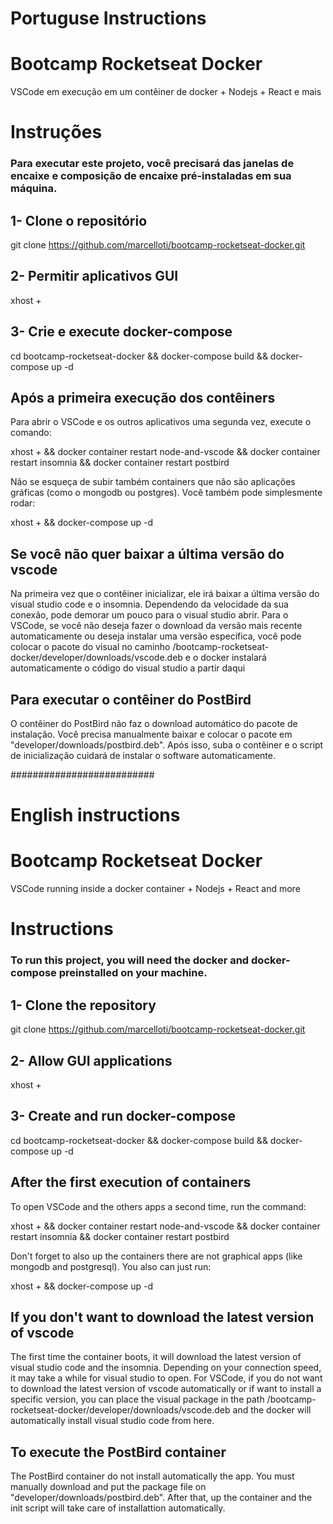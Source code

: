 # Portuguse Instructions

# Bootcamp Rocketseat Docker
VSCode em execução em um contêiner de docker + Nodejs + React e mais

# Instruções
### Para executar este projeto, você precisará das janelas de encaixe e composição de encaixe pré-instaladas em sua máquina.


## 1- Clone o repositório
git clone https://github.com/marcelloti/bootcamp-rocketseat-docker.git

## 2- Permitir aplicativos GUI
xhost +

## 3- Crie e execute docker-compose
cd bootcamp-rocketseat-docker && docker-compose build && docker-compose up -d

## Após a primeira execução dos contêiners
Para abrir o VSCode e os outros aplicativos uma segunda vez, execute o comando:

xhost + && docker container restart node-and-vscode && docker container restart insomnia && docker container restart postbird

Não se esqueça de subir também containers que não são aplicações gráficas (como o mongodb ou postgres). Você também pode simplesmente rodar:

xhost + && docker-compose up -d

## Se você não quer baixar a última versão do vscode
Na primeira vez que o contêiner inicializar, ele irá baixar a última versão do visual studio code e o insomnia. Dependendo da velocidade da sua conexão, pode demorar um pouco para o visual studio abrir. 
Para o VSCode, se você não deseja fazer o download da versão mais recente automaticamente ou deseja instalar uma versão específica, você pode colocar o pacote do visual no caminho /bootcamp-rocketseat-docker/developer/downloads/vscode.deb e o docker instalará automaticamente o código do visual studio a partir daqui

## Para executar o contêiner do PostBird
O contêiner do PostBird não faz o download automático do pacote de instalação. Você precisa manualmente baixar e colocar o pacote em "developer/downloads/postbird.deb". Após isso, suba o contêiner e
o script de inicialização cuidará de instalar o software automaticamente.

##########################
# English instructions

# Bootcamp Rocketseat Docker
VSCode running inside a docker container + Nodejs + React and more

# Instructions
### To run this project, you will need the docker and docker-compose preinstalled on your machine.


## 1- Clone the repository
git clone https://github.com/marcelloti/bootcamp-rocketseat-docker.git

## 2- Allow GUI applications
xhost +

## 3- Create and run docker-compose
cd bootcamp-rocketseat-docker && docker-compose build && docker-compose up -d

## After the first execution of containers
To open VSCode and the others apps a second time, run the command:

xhost + && docker container restart node-and-vscode && docker container restart insomnia && docker container restart postbird

Don't forget to also up the containers there are not graphical apps (like mongodb and postgresql). You also can just run:

xhost + && docker-compose up -d

## If you don't want to download the latest version of vscode
The first time the container boots, it will download the latest version of visual studio code and the insomnia. Depending on your connection speed, it may take a while for visual studio to open. 
For VSCode, if you do not want to download the latest version of vscode automatically or if want to install a specific version, you can place the visual package in the path /bootcamp-rocketseat-docker/developer/downloads/vscode.deb and the docker will automatically install visual studio code from here.

## To execute the PostBird container
The PostBird container do not install automatically the app. You must manually download and put the package file on "developer/downloads/postbird.deb". After that, up the container and the init script will 
take care of installattion automatically.
